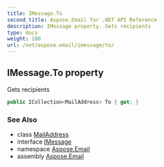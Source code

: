 ```yaml
---
title: IMessage.To
second_title: Aspose.Email for .NET API Reference
description: IMessage property. Gets recipients
type: docs
weight: 100
url: /net/aspose.email/imessage/to/
---
```

## IMessage.To property

Gets recipients

```csharp
public ICollection<MailAddress> To { get; }
```

### See Also

* class [MailAddress](../../mailaddress/)
* interface [IMessage](../)
* namespace [Aspose.Email](../../imessage/)
* assembly [Aspose.Email](../../../)


